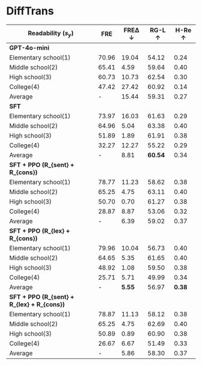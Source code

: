 # DiffTrans

| **Readability ($s_y$)**   | **FRE**  | **FREΔ ↓** | **RG-L ↑** | **H-Re ↑** |
|---------------------------|----------|-------------|------------|------------|
| **GPT-4o-mini**           |          |             |            |            |
| Elementary school(1)      | 70.96    | 19.04       | 54.12      | 0.24       |
| Middle school(2)          | 65.41    | 4.59        | 59.64      | 0.40       |
| High school(3)            | 60.73    | 10.73       | 62.54      | 0.30       |
| College(4)                | 47.42    | 27.42       | 60.92      | 0.14       |
| Average                   | -        | 15.44       | 59.31  | 0.27       |
| **SFT**                   |          |             |            |            |
| Elementary school(1)      | 73.97    | 16.03       | 61.63      | 0.29       |
| Middle school(2)          | 64.96    | 5.04        | 63.38      | 0.40       |
| High school(3)            | 51.89    | 1.89        | 61.91      | 0.38       |
| College(4)                | 32.27    | 12.27       | 55.22      | 0.29       |
| Average                   | -        | 8.81        | **60.54**  | 0.34       |
| **SFT + PPO (R_{sent} + R_{cons})** |      |             |            |            |
| Elementary school(1)      | 78.77    | 11.23       | 58.62      | 0.38       |
| Middle school(2)          | 65.25    | 4.75        | 63.11      | 0.40       |
| High school(3)            | 50.70    | 0.70        | 61.27      | 0.38       |
| College(4)                | 28.87    | 8.87        | 53.06      | 0.32       |
| Average                   | -        | 6.39        | 59.02      | 0.37   |
| **SFT + PPO (R_{lex} + R_{cons})** |       |             |            |            |
| Elementary school(1)      | 79.96    | 10.04       | 56.73      | 0.40       |
| Middle school(2)          | 64.65    | 5.35        | 61.65      | 0.40       |
| High school(3)            | 48.92    | 1.08        | 59.50      | 0.38       |
| College(4)                | 25.71    | 5.71        | 49.99      | 0.34       |
| Average                   | -        | **5.55**    | 56.97      | **0.38**   |
| **SFT + PPO (R_{sent} + R_{lex} + R_{cons})** |  |             |            |            |
| Elementary school(1)      | 78.87    | 11.13       | 58.12      | 0.38       |
| Middle school(2)          | 65.25    | 4.75        | 62.69      | 0.40       |
| High school(3)            | 50.89    | 0.89        | 60.90      | 0.38       |
| College(4)                | 26.67    | 6.67        | 51.49      | 0.33       |
| Average                   | -        | 5.86    | 58.30      | 0.37   |
